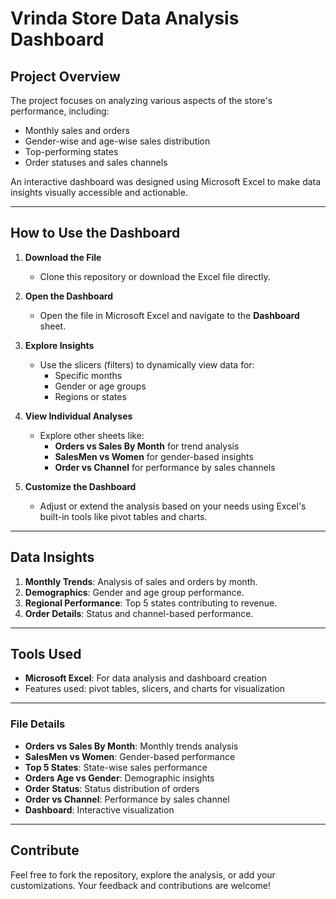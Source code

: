 # **Vrinda Store Data Analysis Dashboard**

## **Project Overview**  
The project focuses on analyzing various aspects of the store's performance, including:  
- Monthly sales and orders  
- Gender-wise and age-wise sales distribution  
- Top-performing states  
- Order statuses and sales channels  

An interactive dashboard was designed using Microsoft Excel to make data insights visually accessible and actionable.  

---

## **How to Use the Dashboard**

1. **Download the File**  
   - Clone this repository or download the Excel file directly.

2. **Open the Dashboard**  
   - Open the file in Microsoft Excel and navigate to the **Dashboard** sheet.

3. **Explore Insights**  
   - Use the slicers (filters) to dynamically view data for:  
     - Specific months  
     - Gender or age groups  
     - Regions or states  

4. **View Individual Analyses**  
   - Explore other sheets like:
     - **Orders vs Sales By Month** for trend analysis  
     - **SalesMen vs Women** for gender-based insights  
     - **Order vs Channel** for performance by sales channels  

5. **Customize the Dashboard**  
   - Adjust or extend the analysis based on your needs using Excel's built-in tools like pivot tables and charts.

---

## **Data Insights**  
1. **Monthly Trends**: Analysis of sales and orders by month.  
2. **Demographics**: Gender and age group performance.  
3. **Regional Performance**: Top 5 states contributing to revenue.  
4. **Order Details**: Status and channel-based performance.  

---

## **Tools Used**  
- **Microsoft Excel**: For data analysis and dashboard creation  
- Features used: pivot tables, slicers, and charts for visualization  

---

### **File Details**
- **Orders vs Sales By Month**: Monthly trends analysis  
- **SalesMen vs Women**: Gender-based performance  
- **Top 5 States**: State-wise sales performance  
- **Orders Age vs Gender**: Demographic insights  
- **Order Status**: Status distribution of orders  
- **Order vs Channel**: Performance by sales channel  
- **Dashboard**: Interactive visualization  

---

## **Contribute**  
Feel free to fork the repository, explore the analysis, or add your customizations. Your feedback and contributions are welcome!
